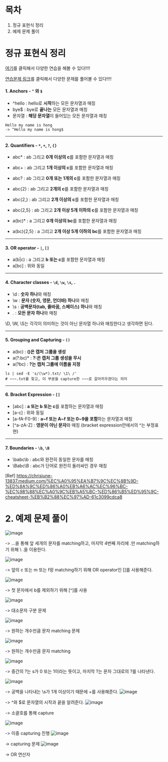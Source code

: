 # 목차

1. 정규 표현식 정리
2. 예제 문제 풀이

# 정규 표현식 정리

[여기](https://regex101.com/)를 클릭해서 다양한 연습을 해볼 수 있다!!!!

[연습문제 링크](https://regexone.com/lesson/letters_and_digits?)를 클릭해서 다양한 문제를 풀어볼 수 있다!!!!

#### 1. Anchors - `^` 와 `$`

- ^hello : hello로 **시작**하는 모든 문자열과 매칭
- bye$ : bye로 **끝나는** 모든 문자열과 매칭 
- 문자열 : **해당 문자열**이 들어있는 모든 문자열과 매칭

```
Hello my name is hong
-> ^Hello my name is hong$
```

---



#### 2. Quantifiers - `*`, `+`, `?`, `{}`

- abc* : ab 그리고 **0개 이상의 c**를 포함한 문자열과 매칭
- abc+ : ab 그리고 **1개 이상의 c**를 포함한 문자열과 매칭

- abc? : ab 그리고 **0개 또는 1개의 c**를 포함한 문자열과 매칭
- abc{2} : ab 그리고 **2개의 c**를 포함한 문자열과 매칭
- abc{2,} : ab 그리고 **2개 이상의 c**를 포함한 문자열과 매칭
- abc{2,5} : ab 그리고 **2개 이상 5개 이하의 c**를 포함한 문자열과 매칭
- a(bc)* : a 그리고 **0개 이상의 bc**를 포함한 문자열과 매칭

- a(bc){2,5} : a 그리고 **2개 이상 5개 이하의 bc**를 포함한 문자열과 매칭



---



#### 3. OR operator - `|`, `[]`

- a(b|c) : a 그리고 **b 또는 c**를 포함한 문자열과 매칭
- a[bc] : 위와 동일

---

#### 4. Character classes - `\d`, `\w`, `\s`, `.`

- \d : **숫자 하나**와 매칭
- \w : **문자 (숫자, 영문, 언더바) 하나**와 매칭
- \s : **공백문자(tab, 줄바꿈, 스페이스) 하나**와 매칭
- . : **모든 문자 하나**와 매칭

\D, \W, \S는 각각이 의미하는 것이 아닌 문자열 하나와 매칭한다고 생각하면 된다. 

---

#### 5. Grouping and Capturing - `()`

- a(bc) : **()은 캡처 그룹을 생성**
- a(?:bc)* : **?:은 캡처 그룹 생성을 무시**
- a(?<name>bc) : **?<name>는 캡처 그룹에 이름을 지정**

```
ls | sed -E 's/(\w*).txt/ \1\ /'
# ~~~.txt를 찾고, 이 부분을 capture한 ~~~로 갈아끼우겠다는 의미
```

---

#### 6. Bracket Expression - `[]`

- [abc] : **a 또는 b 또는 c**를 포함하는 문자열과 매칭
- [a-c] : 위와 동일
- [a-fA-F0-9] : **a~f 또는 A~f 또는 0~9을 포함**하는 문자열과 매칭
- [^a-zA-Z] : **영문이 아닌 문자**와 매칭 (bracket expression안에서의 ^는 부정표현) 

---

#### 7. Boundaries - `\b`, `\B`

- \babc\b : abc와 완전히 동일한 문자를 매칭
- \Babc\B : abc가 단어로 완전히 둘러싸인 경우 매칭



[Ref] https://chrisjune-13837.medium.com/%EC%A0%95%EA%B7%9C%EC%8B%9D-%ED%8A%9C%ED%86%A0%EB%A6%AC%EC%96%BC-%EC%98%88%EC%A0%9C%EB%A5%BC-%ED%86%B5%ED%95%9C-cheatsheet-%EB%B2%88%EC%97%AD-61c3099cdca8

# 2. 예제 문제 풀이

![image](https://user-images.githubusercontent.com/71866756/161984964-98188818-8483-4e3d-8202-dfc6e4c29021.png)

-> ...을 통해 앞 세개의 문자를 matching하고, 마지막 4번째 자리에 .만 matching하기 위해 \ .을 이용한다.


![image](https://user-images.githubusercontent.com/71866756/161984996-b797ab90-8c17-4fa1-97db-35440c0dcb31.png)

-> 앞의 c 또는 m 또는 f랑 matching하기 위해 OR operator인 []를 사용해준다. 


![image](https://user-images.githubusercontent.com/71866756/161985007-99d20ac1-f761-45c2-9463-0016755ce87d.png)

-> 첫 문자에서 b를 제외하기 위해 [^]를 사용 


![image](https://user-images.githubusercontent.com/71866756/161985023-64771bc1-1dce-489a-9875-245f9e400854.png)

-> 대소문자 구분 문제


![image](https://user-images.githubusercontent.com/71866756/161985041-7dce6853-9115-4397-8438-a8bccc0d2d7e.png)

-> 원하는 개수만큼 문자 matching 문제


![image](https://user-images.githubusercontent.com/71866756/161985058-2242a175-0de1-418e-a084-0a7cba624f95.png)

-> 원하는 개수만큼 문자 matching


![image](https://user-images.githubusercontent.com/71866756/161985073-7c044a67-c6ec-4525-9642-7761f6fa3ee0.png)

-> 중간의 ?는 s가 0 또는 1이라는 뜻이고, 마지막 \?는 문자 그대로의 ?를 나타낸다.


![image](https://user-images.githubusercontent.com/71866756/161985099-c477a065-ebaf-46ba-a27d-f167d1896900.png)

-> 공백을 나타내는 \s가 1개 이상이기 때문에 +를 사용해준다.  ![image](https://user-images.githubusercontent.com/71866756/161985118-977078f8-6d76-4a30-ba08-121a500c738d.png)

-> ^와 $로 문자열의 시작과 끝을 알려준다.   ![image](https://user-images.githubusercontent.com/71866756/161985133-9015ffc7-e0ad-4a92-bb16-8209b38ef01b.png)

-> 소괄호를 통해 capture


![image](https://user-images.githubusercontent.com/71866756/161985142-1c9dda52-cc4b-43b9-8938-1393cba448f6.png)

-> 이중 capturing 진행   ![image](https://user-images.githubusercontent.com/71866756/161985156-3828a4d9-20d5-4148-958d-b59f67e13282.png)

-> capturing 문제   ![image](https://user-images.githubusercontent.com/71866756/161985173-44332ad2-1342-4436-80a9-8d2a798ed825.png)

-> OR 연산자
